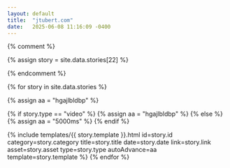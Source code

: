 ```yaml
---
layout: default
title:  "jtubert.com"
date:   2025-06-08 11:16:09 -0400
---
```


{% comment %}
  
{% assign story = site.data.stories[22] %}


{% endcomment %}
 
{% for story in site.data.stories %}

  {% assign aa = "hgajlbldbp" %}

  {% if story.type == "video" %}
    {% assign aa = "hgajlbldbp" %}
  {% else %}
    {% assign aa = "5000ms" %}
  {% endif %}

  {% include templates/{{ story.template }}.html
    id=story.id
    category=story.category 
    title=story.title 
    date=story.date 
    link=story.link
    asset=story.asset
    type=story.type
    autoAdvance=aa
    template=story.template
  %}
{% endfor %}
